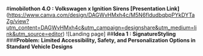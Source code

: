 #**imobilothon 4.O : Volkswagen x Ignition Sirens [Presentation Link]**(https://www.canva.com/design/DAGWvHMxh4c/M5N6fldudbqbpPYkDYTaZg/view?utm_content=DAGWvHMxh4c&utm_campaign=designshare&utm_medium=link&utm_source=editor)
![Landing page]
##**Idea 1 : SignatureStyling**
###**Problem:**
**Limited Accessibility, Safety, and Personalization Options in Standard Vehicle Designs**
